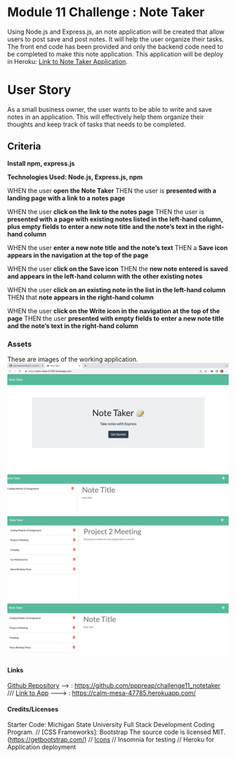 # Module 11 Challenge : Note Taker 
Using Node.js and Express.js, an note application will be created that allow users to post save and post notes. It will help the user organize their tasks. The front end code has been provided and only the backend code need to be completed to make this note application. This application will be deploy in Heroku: [Link to Note Taker Application](https://calm-mesa-47785.herokuapp.com/).

# User Story 

As a small business owner,
the user wants to be able to write and save notes in an application.
This will effectively help them organize their thoughts and keep track of tasks that needs to be completed.


## Criteria

**Install npm, express.js**

**Technologies Used: Node.js, Express.js, npm**

WHEN the user **open the Note Taker**
THEN the user is **presented with a landing page with a link to a notes page**

WHEN the user **click on the link to the notes page**
THEN the user is **presented with a page with existing notes listed in the left-hand column, plus empty fields to enter a new note title and the note’s text in the right-hand column**

WHEN the user **enter a new note title and the note’s text**
THEN a **Save icon appears in the navigation at the top of the page**

WHEN the user **click on the Save icon**
THEN the **new note entered is saved and appears in the left-hand column with the other existing notes**

WHEN the user **click on an existing note in the list in the left-hand column**
THEN that **note appears in the right-hand column**

WHEN the user **click on the Write icon in the navigation at the top of the page**
THEN the user  **presented with empty fields to enter a new note title and the note’s text in the right-hand column**


### Assets
These are images of the working application.
![Start of the application](./public/assets/startpg.png)
![Saved Notes](./public/assets/savenote.png)
![Note Page](./public/assets/listshow.png)
![Delete Note](./public/assets/delete.png)

#### Links
[Github Repository](https://github.com/pppreap/challenge11_notetaker) --> : https://github.com/pppreap/challenge11_notetaker
///
[Link to App](https://calm-mesa-47785.herokuapp.com/) ---> :  https://calm-mesa-47785.herokuapp.com/

#### Credits/Licenses
Starter Code: Michigan State University Full Stack Development Coding Program. //
[CSS Frameworks]: Bootstrap The source code is licensed MIT. (https://getbootstrap.com/) //
[Icons](https://fontawesome.com/) //
 Insomnia for testing  //
 Heroku for Application deployment

